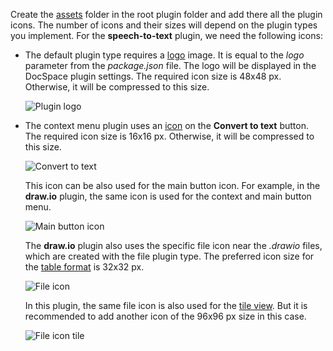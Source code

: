 Create the [assets](https://github.com/ONLYOFFICE/docspace-plugins/tree/master/speech-to-text/assets) folder in the root plugin folder and add there all the plugin icons. The number of icons and their sizes will depend on the plugin types you implement. For the **speech-to-text** plugin, we need the following icons:

* The default plugin type requires a [logo](/docspace/pluginssdk/config#image) image. It is equal to the *logo* parameter from the *package.json* file. The logo will be displayed in the DocSpace plugin settings. The required icon size is 48x48 px. Otherwise, it will be compressed to this size.

  ![Plugin logo](/docspace/plugin-logo.png)

* The context menu plugin uses an [icon](/docspace/pluginssdk/codingplugin/pluginitems/contextmenuitem#icon) on the **Convert to text** button. The required icon size is 16x16 px. Otherwise, it will be compressed to this size.

  ![Convert to text](/docspace/convert-to-text.png)

  This icon can be also used for the main button icon. For example, in the **draw\.io** plugin, the same icon is used for the context and main button menu.

  ![Main button icon](/docspace/main-button-icon.png)

  The **draw\.io** plugin also uses the specific file icon near the *.drawio* files, which are created with the file plugin type. The preferred icon size for the [table format](/docspace/pluginssdk/codingplugin/pluginitems/fileitem#fileRowIcon) is 32x32 px.

  ![File icon](/docspace/file-icon.png)

  In this plugin, the same file icon is also used for the [tile view](/docspace/pluginssdk/codingplugin/pluginitems/fileitem#fileTileIcon). But it is recommended to add another icon of the 96x96 px size in this case.

  ![File icon tile](/docspace/file-icon-tile.png)
